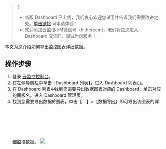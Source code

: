 > ?
> - 新版 Dashboard 已上线，我们衷心欢迎您试用并告诉我们需要改进之处。[单击链接](https://cloud.tencent.com/apply/p/omia0k6sli) 可申请体验！
> - 欢迎添加云监控小M微信号（hitherecm），我们将拉您进入 Dashboard 交流群，竭诚为您服务！



本文为您介绍如何导出监控图表详细数据。

## 操作步骤
1. 登录 [云监控控制台](https://console.cloud.tencent.com/monitor)。
2. 在左侧导航栏中单击【Dashboard 列表】，进入 Dashboard 列表页。
3. 在 Dashboard 列表中找到您需要导出数据图表对应的 Dashboard，单击对应的面板名。进入 Dashboard 管理页。
4. 找到您需要导出数据的图表，单击【<img src="https://main.qcloudimg.com/raw/3bbe823981cbb9f1cebbbf55f85f83fc.png"  style="margin:0;" width="3%">】>【数据导出】即可导出该图表的详细监控数据。
![](https://main.qcloudimg.com/raw/64f79cc4ef60e60f2fde761d5537536e.png)



